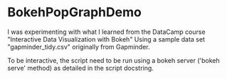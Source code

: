 # BokehPopGraphDemo

I was experimenting with what I learned from the DataCamp course "Interactive Data Visualization with Bokeh"
Using a sample data set "gapminder_tidy.csv" originally from Gapminder.

To be interactive, the script need to be run using a bokeh server ('bokeh serve' method) as detailed in the script docstring.
